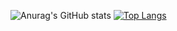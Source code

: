 ![Anurag's GitHub stats](https://github-readme-stats.vercel.app/api?username=yashimwong&count_private=true&theme=buefy&show_icons=true)
[![Top Langs](https://github-readme-stats.vercel.app/api/top-langs/?username=yashimwong)](https://github.com/anuraghazra/github-readme-stats)
